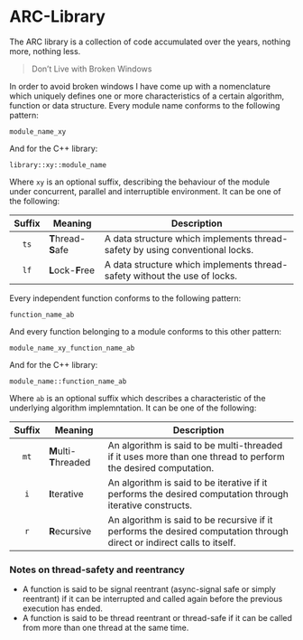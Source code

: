 ARC-Library
===========

The ARC library is a collection of code accumulated over the years, nothing more, nothing less.

> Don’t Live with Broken Windows

In order to avoid broken windows I have come up with a nomenclature which uniquely defines one or more characteristics of a certain algorithm, function or data structure. Every module name conforms to the following pattern:

```
module_name_xy
```

And for the C++ library:

```
library::xy::module_name
```

Where `xy` is an optional suffix, describing the behaviour of the module under concurrent, parallel and interruptible environment. It can be one of the following:

| Suffix | Meaning                                 | Description  |
| :---:  | --------------------------------------- | ------------ |
| `ts`   | <b>T</b>hread-<b>S</b>afe      | A data structure which implements thread-safety by using conventional locks. |
| `lf`   | <b>L</b>ock-<b>F</b>ree | A data structure which implements thread-safety without the use of locks. |


Every independent function conforms to the following pattern:

```
function_name_ab
```

And every function belonging to a module conforms to this other pattern:

```
module_name_xy_function_name_ab
```

And for the C++ library:

```
module_name::function_name_ab
```

Where `ab` is an optional suffix which describes a characteristic of the underlying algorithm implemntation. It can be one of the following:

| Suffix | Meaning                                 | Description  |
| :---:  | --------------------------------------- | ------------ |
| `mt`   | <b>M</b>ulti-<b>T</b>hreaded            | An algorithm is said to be multi-threaded if it uses more than one thread to perform the desired computation. |
| `i`    | <b>I</b>terative                        | An algorithm is said to be iterative if it performs the desired computation through iterative constructs. |
| `r`    | <b>R</b>ecursive                        | An algorithm is said to be recursive if it performs the desired computation through direct or indirect calls to itself. |


### Notes on thread-safety and reentrancy

* A function is said to be signal reentrant (async-signal safe or simply reentrant) if it can be interrupted and called again before the previous execution has ended. 
* A function is said to be thread reentrant or thread-safe if it can be called from more than one thread at the same time.


